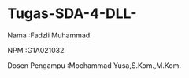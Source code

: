 # Tugas-SDA-4-DLL-
Nama  :Fadzli Muhammad

NPM   :G1A021032

Dosen Pengampu  :Mochammad Yusa,S.Kom.,M.Kom.




